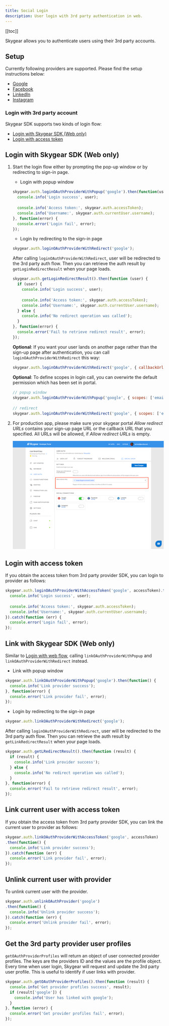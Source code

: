 ```yaml
---
title: Social Login
description: User login with 3rd party authentication in web.
---
```


[[toc]]

Skygear allows you to authenticate users using their 3rd party accounts.

## Setup

Currently following providers are supported. Please find the setup instructions below:

- [Google][google]
- [Facebook][facebook]
- [LinkedIn][linkedin]
- [Instagram][instagram]

### Login with 3rd party account

Skygear SDK supports two kinds of login flow:

- [Login with Skygear SDK (Web only)][login-with-skygear-sdk]
- [Login with access token][login-with-access-token]

## Login with Skygear SDK (Web only)

1. Start the login flow either by prompting the pop-up window or by redirecting to sign-in page.
    - Login with popup window

    ```javascript
    skygear.auth.loginOAuthProviderWithPopup('google').then(function(user) {
      console.info('Login success', user);

      console.info('Access token:', skygear.auth.accessToken);
      console.info('Username:', skygear.auth.currentUser.username);
    }, function(error) {
      console.error('Login fail', error);
    });
    ```

    - Login by redirecting to the sign-in page

    ```javascript
    skygear.auth.loginOAuthProviderWithRedirect('google');
    ```

    After calling `loginOAuthProviderWithRedirect`, user will be redirected to the 3rd party auth flow.
    Then you can retrieve the auth result by `getLoginRedirectResult` when your page loads.

    ```javascript
    skygear.auth.getLoginRedirectResult().then(function (user) {
      if (user) {
        console.info('Login success', user);

        console.info('Access token:', skygear.auth.accessToken);
        console.info('Username:', skygear.auth.currentUser.username);
      } else {
        console.info('No redirect operation was called');
      }
    }, function(error) {
      console.error('Fail to retrieve redirect result', error);
    });
    ```

    **Optional**: If you want your user lands on another page rather than the sign-up page after authentication,
    you can call `loginOAuthProviderWithRedirect` this way:

    ```javascript
    skygear.auth.loginOAuthProviderWithRedirect('google', { callbackUrl: "${CALLBACK_URL}" });
    ```

    **Optional**: To define scopes in login call, you can overwirte the default permission which has been set in portal.

    ```javascript
    // popup window
    skygear.auth.loginOAuthProviderWithPopup('google', { scopes: ['email'] });

    // redirect
    skygear.auth.loginOAuthProviderWithRedirect('google', { scopes: ['email'] });
    ```

2. For production app, please make sure your skygear portal *Allow redirect URLs* contains your sign-up page URL or the callback URL that you specified. All URLs will be allowed, if *Allow redirect URLs* is empty.

    ![Allow redirect URLs](/assets/common/sso-allow-redirect-urls.png)

## Login with access token

If you obtain the access token from 3rd party provider SDK, you can login to provider as follows:

```javascript
skygear.auth.loginOAuthProviderWithAccessToken('google', accessToken).then(function (result) {
  console.info('Login success', user);

  console.info('Access token:', skygear.auth.accessToken);
  console.info('Username:', skygear.auth.currentUser.username);
}).catch(function (err) {
  console.error('Login fail', error);
});
```

## Link with Skygear SDK (Web only)

Similar to [Login with web flow][login-with-skygear-sdk], calling `linkOAuthProviderWithPopup`
and `linkOAuthProviderWithRedirect` instead.

- Link with popup window

```javascript
skygear.auth.linkOAuthProviderWithPopup('google').then(function() {
  console.info('Link provider success');
}, function(error) {
  console.error('Link provider fail', error);
});
```

- Login by redirecting to the sign-in page

```javascript
skygear.auth.linkOAuthProviderWithRedirect('google');
```

After calling `loginOAuthProviderWithRedirect`, user will be redirected to the 3rd party auth flow.
Then you can retrieve the auth result by `getLinkRedirectResult` when your page loads.

```javascript
skygear.auth.getLRedirectResult().then(function (result) {
  if (result) {
    console.info('Link provider success');
  } else {
    console.info('No redirect operation was called');
  }
}, function(error) {
  console.error('Fail to retrieve redirect result', error);
});
```

## Link current user with access token

If you obtain the access token from 3rd party provider SDK, you can link the current user to provider as follows:

```javascript
skygear.auth.linkOAuthProviderWithAccessToken('google', accessToken)
.then(function() {
  console.info('Link provider success');
}).catch(function (err) {
  console.error('Link provider fail', error);
});
```

## Unlink current user with provider

To unlink current user with the provider.

```javascript
skygear.auth.unlinkOAuthProvider('google')
.then(function() {
  console.info('Unlink provider success');
}).catch(function (err) {
  console.error('Unlink provider fail', error);
});
```

## Get the 3rd party provider user profiles

`getOAuthProviderProfiles` will return an object of user connected provider profiles. The keys are the providers ID and the values are the profile object. Every time when user login, Skygear will request and update the 3rd party user profile. This is useful to identify if user links with provider.

```javascript
skygear.auth.getOAuthProviderProfiles().then(function (result) {
  console.info('Get provider profiles success', result);
  if (result['google']) {
    console.info('User has linked with google');
  }
}, function (error) {
  console.error('Get provider profiles fail', error);
});
```

[login-with-skygear-sdk]: #login-with-skygear-sdk
[login-with-access-token]: #login-with-access-token
[facebook]: /guides/auth/social-login/facebook/
[google]: /guides/auth/social-login/google/
[linkedin]: /guides/auth/social-login/linkedin/
[instagram]: /guides/auth/social-login/instagram/
